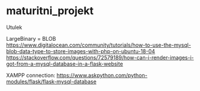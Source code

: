# maturitni_projekt
 
Utulek


LargeBinary = BLOB 
https://www.digitalocean.com/community/tutorials/how-to-use-the-mysql-blob-data-type-to-store-images-with-php-on-ubuntu-18-04
https://stackoverflow.com/questions/72579189/how-can-i-render-images-i-got-from-a-mysql-database-in-a-flask-website

XAMPP connection:
https://www.askpython.com/python-modules/flask/flask-mysql-database

